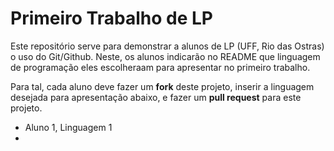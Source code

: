 # Primeiro Trabalho de LP
Este repositório serve para demonstrar a alunos de LP (UFF, Rio das Ostras) o uso do Git/Github. Neste, os alunos indicarão no README que linguagem de programação eles escolheraam para apresentar no primeiro trabalho.

Para tal, cada aluno deve fazer um **fork** deste projeto, inserir a linguagem desejada para apresentação abaixo, e fazer um **pull request** para este projeto.

* Aluno 1, Linguagem 1
* 
